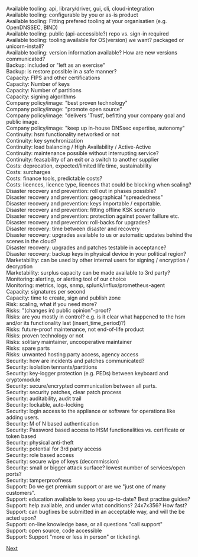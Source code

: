 Available tooling: api, library/driver, gui, cli, cloud-integration\
Available tooling: configurable by you or as-is product\
Available tooling: Fitting prefered tooling at your organisatien (e.g. OpenDNSSEC, BIND)\
Available tooling: public (api-accessible?) repo vs. sign-in required\
Available tooling: tooling available for OS(version) we want? packaged or unicorn-install?\
Available tooling: version information available? How are new versions communicated?\
Backup: included or "left as an exercise"\
Backup: is restore possible in a safe manner?\
Capacity: FIPS and other certifications\
Capacity: Number of keys\
Capacity: Number of partitions\
Capacity: signing algorithms\
Company policy/image: "best proven technology"\
Company policy/image: "promote open source"\
Company policy/image: "delivers 'Trust', befitting your company goal and public image.\
Company policy/image: "keep up in-house DNSsec expertise, autonomy"\
Continuity: hsm functionality networked or not\
Continuity: key synchronization\
Continuity: load balancing / High Availability / Active-Active\
Continuity: maintenance possible without interrupting service?\
Continuity: feasability of an exit or a switch to another supplier\
Costs: deprecation, expected/limited life time, sustainability\
Costs: surcharges\
Costs: finance tools, predictable costs?\
Costs: licences, licence type, licences that could be blocking when scaling?\
Disaster recovery and prevention: roll out in phases possible?\
Disaster recovery and prevention: geographical "spreadedness"\
Disaster recovery and prevention: keys importable / exportable.\
Disaster recovery and prevention: fitting offline KSK scenario\
Disaster recovery and prevention: protection against power faillure etc.\
Disaster recovery and prevention: roll-backs for upgrades?\
Disaster recovery: time between disaster and recovery\
Disaster recovery: upgrades available to us or automatic updates behind the scenes in the cloud?\
Disaster recovery: upgrades and patches testable in acceptance?\
Disaster recovery: backup keys in physical device in your political region?\
Marketability: can be used by other internal users for signing / encryption / decryption\
Marketability: surplus capacity can be made available to 3rd party?\
Monitoring: alerting, or alerting tool of our choice\
Monitoring: metrics, logs, snmp, splunk/influx/prometheus-agent\
Capacity: signatures per second\
Capacity: time to create, sign and publish zone\
Risk: scaling, what if you need more?\
Risks: "(changes in) public opinion"-proof?\
Risks: are you mostly in control? e.g. is it clear what happened to the hsm and/or its functionality last (insert_time_period)?)\
Risks: future-proof maintenance, not end-of-life product\
Risks: proven technology or not\
Risks: solitary maintainer, uncooperative maintainer\
Risks: spare parts\
Risks: unwanted hosting party access, agency access\
Security: how are incidents and patches communicated?\
Security: isolation tennants/partitions\
Security: key-logger protection (e.g. PEDs) between keyboard and cryptomodule\
Security: secure/encrypted communication between all parts.\
Security: security patches, clear patch process\
Security: auditability, audit trail\
Security: lockable, auto-locking\
Security: login access to the appliance or software for operations like adding users.\
Security: M of N based authentication\
Security: Password based access to HSM functionalities vs. certificate or token based\
Security: physical anti-theft\
Security: potential for 3rd party access\
Security: role based access\
Security: secure wipe of keys (decommission)\
Security: small or bigger attack surface? lowest number of services/open ports?\
Security: tamperproofness\
Support: Do we get premium support or are we "just one of many customers".\
Support: education available to keep you up-to-date? Best practise guides?\
Support: help available, and under what conditions? 24x7x356? How fast?\
Support: can bugfixes be submitted in an acceptable way, and will the be acted upon?\
Support: on-line knowledge base, or all questions "call support"\
Support: open source, code accessible\
Support: Support "more or less in person" or ticketing\

[Next](https://github.com/niek-sidn/hsm_workshop/blob/main/Slide06.md)
